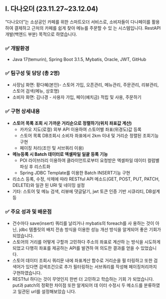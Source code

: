 ## **I. 다나오더 (23.11.27~23.12.04)**
“다나오더”는 소상공인 카페를 위한 스마트오더 서비스로, 소비자들이 다나페이를 활용하여 결제하고 근처의 카페를 쉽게 찾아 메뉴를 주문할 수 있
는 시스템입니다. RestAPI 개발(백엔드 부분) 목적으로 하였습니다.

### ✅ 개발환경

- Java 17(temurin), Spring Boot 3.1.5, Mybatis, Oracle, JWT, GitHub

### ✅ 팀구성 및 담당 (총 2명)

- 사장님 화면: 황다혜(본인)- 스토어 가입, 오픈관리, 메뉴관리, 주문관리, 리뷰관리, 스토어 검색(메뉴, 상호명)
- 소비자 화면: 김나경 - 사용자 가입, 페이(예치금) 적립 및 사용, 주문하기

### ✅ 구현 상세내용

- **스토어 목록 조회 시 가까운 거리순으로 정렬하기(위치 좌표값 계산)**
    - 카카오 지도(로컬) 외부 API 이용하여 스토어별 좌표(위경도)값 등록
    - 스토어 목록 DB조회시 소비자 좌표에서 2km 이내 및 거리순 정렬된 조회기능 구현
    - 페이징 처리(조인 및 서브쿼리 이용)
- **메뉴등록 시 Batch 데이터로 엑셀파일 일괄 등록 기능**
    - POI 라이브러리 이용하여 클라이언트로부터 요청받은 엑셀파일 데이터 컬럼별 파싱 후 리스트화
    - Spring JDBC Template를 이용한 Batch INSERT기능 구현
- 리소스 등록, 수정, 삭제에 따라 RESTful API 메소드(GET, POST, PUT, PATCH, DELETE)와 일관 된 URI 및 네이밍 설정
- 기타: 스토어 및 메뉴 검색, 리뷰에 댓글달기, jwt 토큰 인증 기반 시큐리티, DB설계 등

### ✅ 주요 성과 및 배운점

- 건수마다 save(insert) 쿼리를 날리거나 mybatis의 foreach를 사 용하는 것이 아닌, jdbc 템플릿의 배치 전송 방식을 이용한 성능 개선 방식을 알게되어 좋은 기회가 되었습니다.
- 스토어의 거리를 어떻게 구할까 고민하다 주소의 좌표로 계산하 는 방식을 시도하게 되었고 다행히 좌표를 제공하는 API를 발견하 여 의도한 결과를 얻을 수 있었습니다.
- 스토어 데이터 조회시 쿼리문 내에 좌표계산 함수로 거리순을 필 터링하고 또한 검색어가 있다면 검색조건으로 추가 필터링하는 서브쿼리를 작성해 페이징처리까지 구현하였습니다.
- RESTful 하다는 것이 무엇인지 한번 더 고민하고 학습하는 기회 가 되었습니다. put과 patch의 정확한 차이점 또한 알게되어 데 이터 수정시 두 메소드를 분류하였고 일관된 urI를 설정해보았습 니다.
